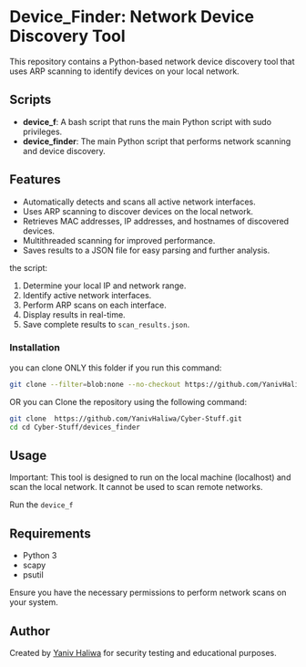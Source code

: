 # Device_Finder: Network Device Discovery Tool

This repository contains a Python-based network device discovery tool that uses ARP scanning to identify devices on your local network.
 

## Scripts

- **device_f**: A bash script that runs the main Python script with sudo privileges.
- **device_finder**: The main Python script that performs network scanning and device discovery.

## Features

- Automatically detects and scans all active network interfaces.
- Uses ARP scanning to discover devices on the local network.
- Retrieves MAC addresses, IP addresses, and hostnames of discovered devices.
- Multithreaded scanning for improved performance.
- Saves results to a JSON file for easy parsing and further analysis.

the script:
1. Determine your local IP and network range.
2. Identify active network interfaces.
3. Perform ARP scans on each interface.
4. Display results in real-time.
5. Save complete results to `scan_results.json`.


### Installation

you can clone ONLY this folder if you run this command: 

```bash
git clone --filter=blob:none --no-checkout https://github.com/YanivHaliwa/Cyber-Stuff.git && cd Cyber-Stuff && git sparse-checkout init --cone && git sparse-checkout set devices_finder  && git checkout
```

OR you can Clone the repository using the following command:

```bash
git clone  https://github.com/YanivHaliwa/Cyber-Stuff.git
cd cd Cyber-Stuff/devices_finder
```

## Usage
Important: This tool is designed to run on the local machine (localhost) and scan the local network. It cannot be used to scan remote networks.

Run the `device_f`  

## Requirements

- Python 3
- scapy
- psutil

Ensure you have the necessary permissions to perform network scans on your system.

## Author

Created by [Yaniv Haliwa](https://github.com/YanivHaliwa) for security testing and educational purposes.



